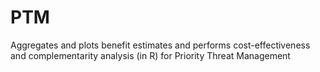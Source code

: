 # PTM
Aggregates and plots benefit estimates and performs cost-effectiveness and complementarity analysis (in R) for Priority Threat Management

